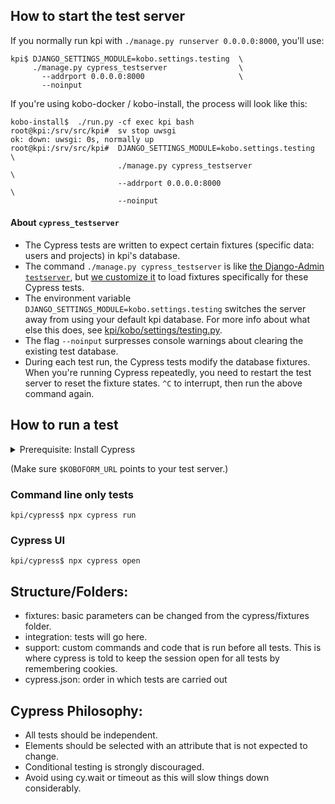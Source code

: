 ## How to start the test server

If you normally run kpi with `./manage.py runserver 0.0.0.0:8000`, you'll use:

```
kpi$ DJANGO_SETTINGS_MODULE=kobo.settings.testing  \
     ./manage.py cypress_testserver                \
       --addrport 0.0.0.0:8000                     \
       --noinput
```

If you're using kobo-docker / kobo-install, the process will look like this:

```console
kobo-install$  ./run.py -cf exec kpi bash
root@kpi:/srv/src/kpi#  sv stop uwsgi
ok: down: uwsgi: 0s, normally up
root@kpi:/srv/src/kpi#  DJANGO_SETTINGS_MODULE=kobo.settings.testing  \
                        ./manage.py cypress_testserver                \
                        --addrport 0.0.0.0:8000                       \
                        --noinput                                     
```

#### About `cypress_testserver`

- The Cypress tests are written to expect certain fixtures (specific data: users and projects) in kpi's database.
- The command `./manage.py cypress_testserver` is like [the Django-Admin `testserver`](https://docs.djangoproject.com/en/4.0/ref/django-admin/#testserver), but [we customize it](https://github.com/kobotoolbox/kpi/commit/314314d82b4cc090944ffcc1379d4a566afbcf07) to load fixtures specifically for these Cypress tests.
- The environment variable `DJANGO_SETTINGS_MODULE=kobo.settings.testing` switches the server away from using your default kpi database. For more info about what else this does, see [kpi/kobo/settings/testing.py](https://github.com/kobotoolbox/kpi/blob/ae07326dec1984feb783cca5e91741c71a93fa9c/kobo/settings/testing.py).
- The flag `--noinput` surpresses console warnings about clearing the existing test database.
- During each test run, the Cypress tests modify the database fixtures. When you're running Cypress repeatedly, you need to restart the test server to reset the fixture states. `^C` to interrupt, then run the above command again.


## How to run a test

<details>
<summary>Prerequisite: Install Cypress</summary>

### Installing Cypress

1. Navigate to the `cypress` folder. 
2. Install cypress with `npm install`. 

Cypress will likely ask you to install [some OS dependencies](https://on.cypress.io/required-dependencies) (about .5 GB) when you try to run a test.
</details>

(Make sure `$KOBOFORM_URL` points to your test server.)

### Command line only tests

    kpi/cypress$ npx cypress run

### Cypress UI

    kpi/cypress$ npx cypress open

## Structure/Folders:

- fixtures: basic parameters can be changed from the cypress/fixtures folder.  
- integration: tests will go here.  
- support: custom commands and code that is run before all tests. This is where cypress is told to keep the session open for all tests by remembering cookies.  
- cypress.json: order in which tests are carried out

## Cypress Philosophy:

- All tests should be independent.
- Elements should be selected with an attribute that is not expected to change.
- Conditional testing is strongly discouraged.
- Avoid using cy.wait or timeout as this will slow things down considerably.
